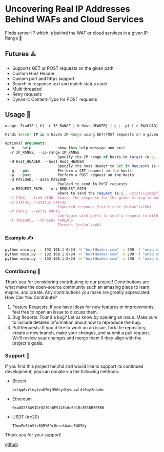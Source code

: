 # Uncovering Real IP Addresses Behind WAFs and Cloud Services
Finds server IP which is behind the WAF or cloud services in a given IP-Range 🚀
<meta name="google-site-verification" content="jEq5hq3xzhIWFyGwvvz9rw7FNoBu7G_v5YAOWtxiZy8" />
## Futures ♨️
* Supports GET or POST requests on the given path
* Custom Host Header
* Custom port and https support
* Search in response text and match status code
* Multi threaded
* Retry requests
* Dynamic Content-Type for POST requests


## Usage 🚨
```js
usage: FindIP [-h] -r IP_RANGE [-H Host_HEADER] (-g | -p) [-d PAYLOAD] [-u REQUEST_PATH] -f FIND [-s STATUS] [-P PORTS] [-t THREADS]

Finds Server IP in a Given IP-Range using GET|POST requests on a given PATH

optional arguments:
  -h, --help            show this help message and exit
  -r IP_RANGE, --ip-range IP_RANGE
                        Specify the IP range of hosts to target (e.g., 192.168.1.0/24)
  -H Host_HEADER, --host Host_HEADER
                        Specify the host Header to Set in Requests (e.g., findme.example.net)
  -g, --get             Perform a GET request on the hosts
  -p, --post            Perform a POST request on the hosts
  -d PAYLOAD, --data PAYLOAD
                        Payload to send in POST requests
  -u REQUEST_PATH, --uri REQUEST_PATH
                        where to send the request (e.g., /static/somefileThatexists) (default=/)
  -f FIND, --find FIND  Search the response for the given string to match found items
  -s STATUS, --status STATUS
                        Expected response Status code (default=200)
  -P PORTS, --ports PORTS
                        Configure wich ports to send a request to with below struct [ { port : https } , ... ] Default value is [{80 : False},{443 : True}]
  -t THREADS, --threads THREADS
                        Threads (default=40)
```

### Example ✍️
```bash
python main.py -r 192.168.1.0/24 -H "hostHeader.com" -s 200 -f "uniq string to search" -u /sample/file -g
python main.py -r 192.168.1.0/24 -H "hostHeader.com" -s 200 -f "uniq string to search" -u /sample/file -p -d "x=1&y=2"
python main.py -r 192.168.1.0/24 -H "hostHeader.com" -s 200 -f "uniq string to search" -u /sample/file -p -d '{"x":1,"y":2}'
```

### Contributing 🤝

Thank you for considering contributing to our project! Contributions are what make the open-source community such an amazing place to learn, inspire, and create. Any contributions you make are greatly appreciated.
How Can You Contribute?

1. Feature Requests: If you have ideas for new features or improvements, feel free to open an issue to discuss them.
2. Bug Reports: Found a bug? Let us know by opening an issue. Make sure to include detailed information about how to reproduce the bug.
3. Pull Requests: If you'd like to work on an issue, fork the repository, create a new branch, make your changes, and submit a pull request. We'll review your changes and merge them if they align with the project's goals.

### Support 💎

If you find this project helpful and would like to support its continued development, you can donate via the following methods:
  * Bitcoin
    ```
    bc1qq6vrlnytva67mj956nydfyvuzwl4t6wy2naahc
    ```
  * Ethereum
    ```
    0xa88238491Df0219b0F924Fc6c6e1Bc8B3BB50E60
    ```
  * USDT (trc20)
    ```
    TDxoEoBLnStz6QBY69rUnsnkAxuoE485Xy
    ```

Thank you for your support!

[github](https://github.com/itssherwin/FindIP)
